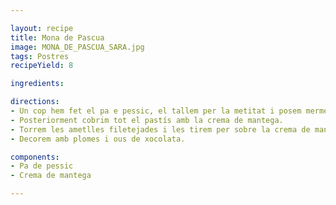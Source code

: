 ```yaml
---

layout: recipe
title: Mona de Pascua
image: MONA_DE_PASCUA_SARA.jpg
tags: Postres 
recipeYield: 8

ingredients:

directions:
- Un cop hem fet el pa e pessic, el tallem per la metitat i posem mermelada de préssec al mig.
- Posteriorment cobrim tot el pastís amb la crema de mantega.
- Torrem les ametlles filetejades i les tirem per sobre la crema de mantega.
- Decorem amb plomes i ous de xocolata.

components:
- Pa de pessic
- Crema de mantega

---
```


